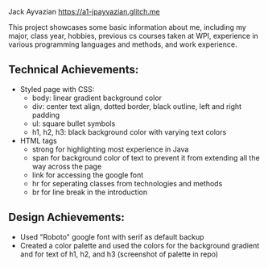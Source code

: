 Jack Ayvazian https://a1-jpayvazian.glitch.me

This project showcases some basic information about me, including my major, class year, hobbies, previous cs courses taken at WPI, experience in various programming languages and methods, and work experience.

## Technical Achievements:
* Styled page with CSS:
    * body: linear gradient background color
    * div: center text align, dotted border, black outline, left and right padding
    * ul: square bullet symbols
    * h1, h2, h3: black background color with varying text colors
* HTML tags
    * strong for highlighting most experience in Java
    * span for background color of text to prevent it from extending all the way across the page
    * link for accessing the google font
    * hr for seperating classes from technologies and methods
    * br for line break in the introduction


## Design Achievements:
* Used "Roboto" google font with serif as default backup
* Created a color palette and used the colors for the background gradient and for text of h1, h2, and h3 (screenshot of palette in repo)
